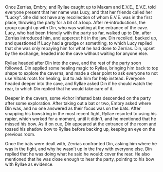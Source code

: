 Once Zerrias, Embry, and Ryllae caught up to Maxam and E.V.E., E.V.E. told
everyone present that her name was Lucy, and that her friends called her
"Lucky". She did not have any recollection of whom E.V.E. was in the first
place, throwing the party for a bit of a loop. After re-introductions, the
group caught up with Din, who was waiting at the entrance of the cave. Lucy,
who had been friendly with the party so far, walked up to Din, after Zerrias
introduced him, and uppercut hit in the jaw. Din recoiled, backed up, and
questioned if Lucy had a grudge or something, to which Lucy replied that she
was only repaying him for what he had done to Zerrias. Din, upset by the
exchange, headed into the cave without waiting for anyone else.

Ryllae headed after Din into the cave, and the rest of the party soon followed.
Din applied some healing magic to Ryllae, bringing him back to top shape to
explore the caverns, and made a clear point to ask everyone to not use Vitoak
roots for healing, but to ask him for help instead. Everyone headed deeper into
the cave, and Ryllae asked Din if he should watch the rear, to which Din replied
that he would take care of it.

Deeper in the cavern, some vichor infested bats descended on the party after
some exploration. After taking out a bat or two, Embry asked where Din was, and
no one answered as their focus was on the bats. After snapping his bowstring in
the most recent fight, Ryllae resorted to using his rapier, which worked for a
moment, until it didn't, and he mentioned that he missed his bow. As if on cue,
Din appeared at the entrance of the room and tossed his shadow bow to Ryllae
before backing up, keeping an eye on the previous room. 

Once the bats were dealt with, Zerrias confronted Din, asking him where he was
in the fight, and why he wasn't up in the fray with everyone else. Din replied
that he was doing what he said he would: cover the rear. He also mentioned that
he was close enough to hear the party, pointing to his bow with Ryllae as
evidence. 